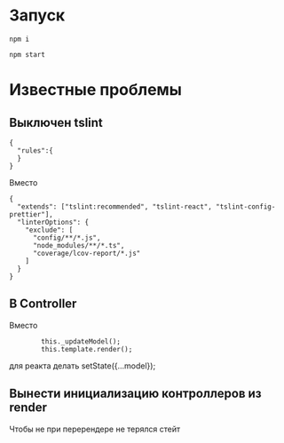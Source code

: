 # Запуск

`npm i`

`npm start`

# Известные проблемы

## Выключен tslint

```
{
  "rules":{
  }
}
```

Вместо
```
{
  "extends": ["tslint:recommended", "tslint-react", "tslint-config-prettier"],
  "linterOptions": {
    "exclude": [
      "config/**/*.js",
      "node_modules/**/*.ts",
      "coverage/lcov-report/*.js"
    ]
  }
}
```

## В Controller 

Вместо 
```
        this._updateModel();
        this.template.render();
```
для реакта делать setState({...model});


## Вынести инициализацию контроллеров из render

Чтобы не при перерендере не терялся стейт
